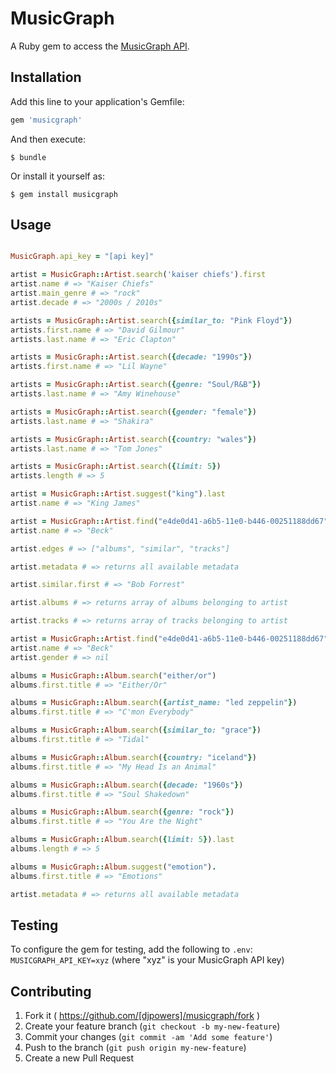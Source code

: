# MusicGraph

A Ruby gem to access the [MusicGraph API](https://developer.musicgraph.com/).

## Installation

Add this line to your application's Gemfile:

```ruby
gem 'musicgraph'
```

And then execute:

    $ bundle

Or install it yourself as:

    $ gem install musicgraph

## Usage

```ruby

MusicGraph.api_key = "[api key]"

artist = MusicGraph::Artist.search('kaiser chiefs').first
artist.name # => "Kaiser Chiefs"
artist.main_genre # => "rock"
artist.decade # => "2000s / 2010s"

artists = MusicGraph::Artist.search({similar_to: "Pink Floyd"})
artists.first.name # => "David Gilmour"
artists.last.name # => "Eric Clapton"

artists = MusicGraph::Artist.search({decade: "1990s"})
artists.first.name # => "Lil Wayne"

artists = MusicGraph::Artist.search({genre: "Soul/R&B"})
artists.last.name # => "Amy Winehouse"

artists = MusicGraph::Artist.search({gender: "female"})
artists.last.name # => "Shakira"

artists = MusicGraph::Artist.search({country: "wales"})
artists.last.name # => "Tom Jones"

artists = MusicGraph::Artist.search({limit: 5})
artists.length # => 5

artist = MusicGraph::Artist.suggest("king").last
artist.name # => "King James"

artist = MusicGraph::Artist.find("e4de0d41-a6b5-11e0-b446-00251188dd67")
artist.name # => "Beck"

artist.edges # => ["albums", "similar", "tracks"]

artist.metadata # => returns all available metadata

artist.similar.first # => "Bob Forrest"

artist.albums # => returns array of albums belonging to artist

artist.tracks # => returns array of tracks belonging to artist

artist = MusicGraph::Artist.find("e4de0d41-a6b5-11e0-b446-00251188dd67", ["id", "name"])
artist.name # => "Beck"
artist.gender # => nil

albums = MusicGraph::Album.search("either/or")
albums.first.title # => "Either/Or"

albums = MusicGraph::Album.search({artist_name: "led zeppelin"})
albums.first.title # => "C'mon Everybody"

albums = MusicGraph::Album.search({similar_to: "grace"})
albums.first.title # => "Tidal"

albums = MusicGraph::Album.search({country: "iceland"})
albums.first.title # => "My Head Is an Animal"

albums = MusicGraph::Album.search({decade: "1960s"})
albums.first.title # => "Soul Shakedown"

albums = MusicGraph::Album.search({genre: "rock"})
albums.first.title # => "You Are the Night"

albums = MusicGraph::Album.search({limit: 5}).last
albums.length # => 5

albums = MusicGraph::Album.suggest("emotion").
albums.first.title # => "Emotions"

artist.metadata # => returns all available metadata
```

## Testing

To configure the gem for testing, add the following to `.env`: `MUSICGRAPH_API_KEY=xyz` (where "xyz" is your MusicGraph API key)

## Contributing

1. Fork it ( https://github.com/[djpowers]/musicgraph/fork )
2. Create your feature branch (`git checkout -b my-new-feature`)
3. Commit your changes (`git commit -am 'Add some feature'`)
4. Push to the branch (`git push origin my-new-feature`)
5. Create a new Pull Request

